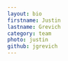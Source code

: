 ```yaml
---
layout: bio
firstname: Justin
lastname: Grevich
category: team
photo: justin
github: jgrevich
---
```

